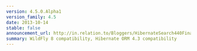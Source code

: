 ```yaml
---
version: 4.5.0.Alpha1
version_family: 4.5
date: 2013-10-14
stable: false
announcement_url: http://in.relation.to/Bloggers/HibernateSearch440FinalReleasedWith450Alpha1ReleasedToo
summary: WildFly 8 compatibility, Hibernate ORM 4.3 compatibility
---
```


